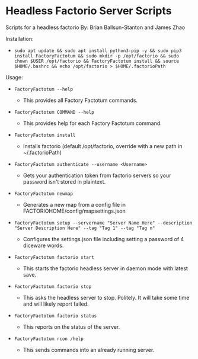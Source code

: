 # Headless Factorio Server Scripts
Scripts for a headless factorio
By: Brian Ballsun-Stanton and James Zhao


Installation:

* ```sudo apt update && sudo apt install python3-pip -y && sudo pip3 install FactoryFactotum && sudo mkdir -p /opt/factorio && sudo chown $USER /opt/factorio && FactoryFactotum install && source $HOME/.bashrc && echo /opt/factorio > $HOME/.factorioPath```	

Usage:

* `FactoryFactotum --help`
   * This provides all Factory Factotum commands.
* `FactoryFactotum COMMAND --help`
   * This provides help for each Factory Factotum command.


* `FactoryFactotum install`
	* Installs factorio (default /opt/factorio, override with a new path in ~/.factorioPath)
* `FactoryFactotum authenticate --username <Username>`
	* Gets your authentication token from factorio servers so your password isn't stored in plaintext.
* `FactoryFactotum newmap`
	* Generates a new map from a config file in FACTORIOHOME/config/mapsettings.json
* `FactoryFactotum setup --servername "Server Name Here" --description "Server Description Here" --tag "Tag 1" --tag "Tag n"`
	* Configures the settings.json file including setting a password of 4 diceware words.
* `FactoryFactotum factorio start`
   * This starts the factorio headless server in daemon mode with latest save.
* `FactoryFactotum factorio stop`
   * This asks the headless server to stop. Politely. It will take some time and will likely report failed.
* `FactoryFactotum factorio status`
   * This reports on the status of the server.      
* `FactoryFactotum rcon /help`
   * This sends commands into an already running server.         


